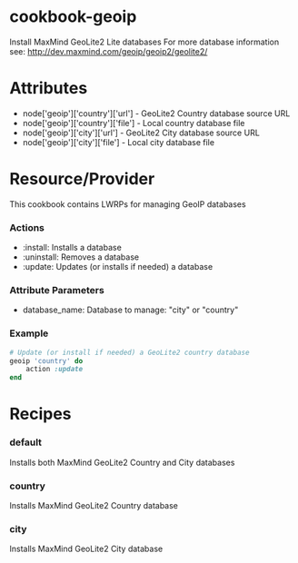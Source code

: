 cookbook-geoip
==============

Install MaxMind GeoLite2 Lite databases
For more database information see: http://dev.maxmind.com/geoip/geoip2/geolite2/

Attributes
==========

* node['geoip']['country']['url'] - GeoLite2 Country database source URL
* node['geoip']['country']['file'] - Local country database file
* node['geoip']['city']['url'] - GeoLite2 City database source URL
* node['geoip']['city']['file'] - Local city database file

Resource/Provider
=================
This cookbook contains LWRPs for managing GeoIP databases

### Actions
- :install: Installs a database
- :uninstall: Removes a database
- :update: Updates (or installs if needed) a database

### Attribute Parameters
- database_name: Database to manage: "city" or "country"

### Example
```ruby
# Update (or install if needed) a GeoLite2 country database
geoip 'country' do
	action :update
end
```

Recipes
=======

### default

Installs both MaxMind GeoLite2 Country and City databases

### country

Installs MaxMind GeoLite2 Country database

### city 

Installs MaxMind GeoLite2 City database
